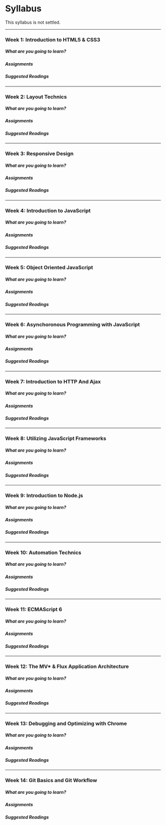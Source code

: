 # Syllabus

This syllabus is not settled.

***

### Week 1: Introduction to HTML5 & CSS3

##### What are you going to learn?

##### Assignments

##### Suggested Readings

***

### Week 2: Layout Technics

##### What are you going to learn?

##### Assignments

##### Suggested Readings

***

### Week 3: Responsive Design

##### What are you going to learn?

##### Assignments

##### Suggested Readings

***

### Week 4: Introduction to JavaScript

##### What are you going to learn?

##### Assignments

##### Suggested Readings

***

### Week 5: Object Oriented JavaScript

##### What are you going to learn?

##### Assignments

##### Suggested Readings

***

### Week 6: Asynchoronous Programming with JavaScript

##### What are you going to learn?

##### Assignments

##### Suggested Readings

***

### Week 7: Introduction to HTTP And Ajax

##### What are you going to learn?

##### Assignments

##### Suggested Readings

***

### Week 8: Utilizing JavaScript Frameworks

##### What are you going to learn?

##### Assignments

##### Suggested Readings

***

### Week 9: Introduction to Node.js

##### What are you going to learn?

##### Assignments

##### Suggested Readings

***

### Week 10: Automation Technics

##### What are you going to learn?

##### Assignments

##### Suggested Readings

***

### Week 11: ECMAScript 6

##### What are you going to learn?

##### Assignments

##### Suggested Readings

***

### Week 12: The MV* & Flux Application Architecture

##### What are you going to learn?

##### Assignments

##### Suggested Readings

***

### Week 13: Debugging and Optimizing with Chrome

##### What are you going to learn?

##### Assignments

##### Suggested Readings

***

### Week 14: Git Basics and Git Workflow

##### What are you going to learn?

##### Assignments

##### Suggested Readings


